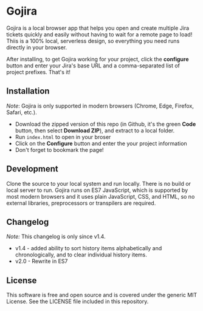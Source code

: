 # Gojira

Gojira is a local browser app that helps you open and create multiple Jira tickets quickly and easily without having to wait for a remote page to load! Thiis is a 100% local, serverless design, so everything you need runs directly in your browser.

After installing, to get Gojira working for your project, click the <b>configure</b> button and  enter your Jira's base URL and a comma-separated list of project prefixes. That's it!

## Installation

*Note*: Gojira is only supported in modern browsers (Chrome, Edge, Firefox, Safari, etc.).

* Download the zipped version of this repo (in Github, it's the green **Code** button, then select **Download ZIP**), and extract to a local folder.
* Run `index.html` to open in your broser
* Click on the **Configure** button and enter the your project information
* Don't forget to bookmark the page!

## Development
Clone the source to your local system and run locally. There is no build or local server to run. Gojira runs on ES7 JavaScript, which is supported by most modern browsers and it uses plain JavaScript, CSS, and HTML, so no external libraries, preprocessors or transpilers are required.

## Changelog
*Note:* This changelog is only since v1.4.

 * v1.4 - added ability to sort history items alphabetically and chronologically, and to clear individual history items.
 * v2.0 - Rewrite in ES7

## License
This software is free and open source and is covered under the generic MIT License. See the LICENSE file included in this repository.